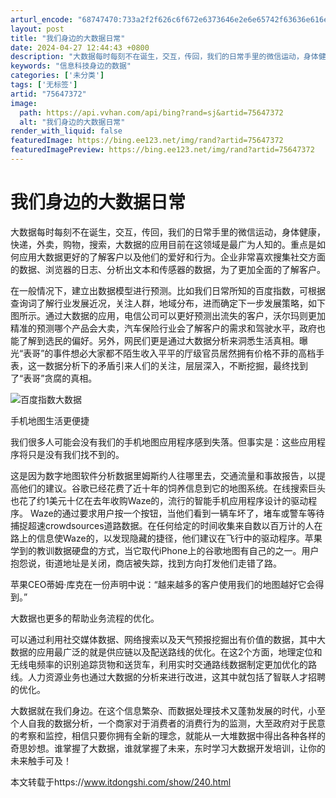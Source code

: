 ```yaml
---
arturl_encode: "68747470:733a2f2f626c6f672e6373646e2e6e65742f63636e616e7869:2f61727469636c652f64657461696c732f3735363437333732"
layout: post
title: "我们身边的大数据日常"
date: 2024-04-27 12:44:43 +0800
description: "大数据每时每刻不在诞生，交互，传回，我们的日常手里的微信运动，身体健康，快递，外卖，购物，搜索，大数"
keywords: "信息科技身边的数据"
categories: ['未分类']
tags: ['无标签']
artid: "75647372"
image:
  path: https://api.vvhan.com/api/bing?rand=sj&artid=75647372
  alt: "我们身边的大数据日常"
render_with_liquid: false
featuredImage: https://bing.ee123.net/img/rand?artid=75647372
featuredImagePreview: https://bing.ee123.net/img/rand?artid=75647372
---
```


# 我们身边的大数据日常

大数据每时每刻不在诞生，交互，传回，我们的日常手里的微信运动，身体健康，快递，外卖，购物，搜索，大数据的应用目前在这领域是最广为人知的。重点是如何应用大数据更好的了解客户以及他们的爱好和行为。企业非常喜欢搜集社交方面的数据、浏览器的日志、分析出文本和传感器的数据，为了更加全面的了解客户。
  
在一般情况下，建立出数据模型进行预测。比如我们日常所知的百度指数，可根据查询词了解行业发展近况，关注人群，地域分布，进而确定下一步发展策略，如下图所示。通过大数据的应用，电信公司可以更好预测出流失的客户，沃尔玛则更加精准的预测哪个产品会大卖，汽车保险行业会了解客户的需求和驾驶水平，政府也能了解到选民的偏好。另外，网民们更是通过大数据分析来洞悉生活真相。曝光“表哥”的事件想必大家都不陌生收入平平的厅级官员居然拥有价格不菲的高档手表，这一数据分析下的矛盾引来人们的关注，层层深入，不断挖掘，最终找到了“表哥”贪腐的真相。
  

![百度指数大数据](https://img-blog.csdn.net/20170721155119108?watermark/2/text/aHR0cDovL2Jsb2cuY3Nkbi5uZXQvY2NuYW54aQ==/font/5a6L5L2T/fontsize/400/fill/I0JBQkFCMA==/dissolve/70/gravity/Center)

手机地图生活更便捷
  
我们很多人可能会没有我们的手机地图应用程序感到失落。但事实是：这些应用程序将只是没有我们找不到的。
  
这是因为数字地图软件分析数据里姆斯约人往哪里去，交通流量和事故报告，以提高他们的建议。谷歌已经花费了近十年的饲养信息到它的地图系统。在线搜索巨头也花了约1美元十亿在去年收购Waze的，流行的智能手机应用程序设计的驱动程序。 Waze的通过要求用户按一个按钮，当他们看到一辆车坏了，堵车或警车等待捕捉超速crowdsources道路数据。在任何给定的时间收集来自数以百万计的人在路上的信息使Waze的，以发现隐藏的捷径，他们建议在飞行中的驱动程序。苹果学到的教训数据硬盘的方式，当它取代iPhone上的谷歌地图有自己的之一。用户抱怨说，街道地址是关闭，商店被失踪，找到方向打发他们走错了路。
  
苹果CEO蒂姆·库克在一份声明中说：“越来越多的客户使用我们的地图越好它会得到。”
  
大数据也更多的帮助业务流程的优化。
  
可以通过利用社交媒体数据、网络搜索以及天气预报挖掘出有价值的数据，其中大数据的应用最广泛的就是供应链以及配送路线的优化。在这2个方面，地理定位和无线电频率的识别追踪货物和送货车，利用实时交通路线数据制定更加优化的路线。人力资源业务也通过大数据的分析来进行改进，这其中就包括了智联人才招聘的优化。
  

大数据就在我们身边。在这个信息繁杂、而数据处理技术又蓬勃发展的时代，小至个人自我的数据分析，一个商家对于消费者的消费行为的监测，大至政府对于民意的考察和监控，相信只要你拥有全新的理念，就能从一大堆数据中得出各种各样的奇思妙想。谁掌握了大数据，谁就掌握了未来，东时学习大数据开发培训，让你的未来触手可及！

本文转载于https://www.itdongshi.com/show/240.html